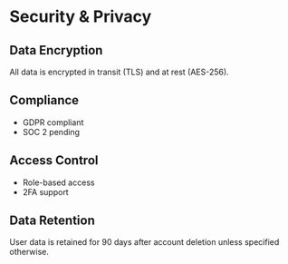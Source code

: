 # Security & Privacy

## Data Encryption
All data is encrypted in transit (TLS) and at rest (AES-256).

## Compliance
- GDPR compliant
- SOC 2 pending

## Access Control
- Role-based access
- 2FA support

## Data Retention
User data is retained for 90 days after account deletion unless specified otherwise.
